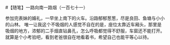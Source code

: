 #【随笔】一路向南一路烟（一百七十一）

参加完表妹的婚礼，一早坐上南下的火车。沿路郁郁葱葱，尽是良田、鱼塘与小小的山林。
唯一让我这个不吸烟的人感觉不自在的是，座位太靠近车厢头，那里是吸烟的地方，浓郁的二手烟直钻鼻孔，怎么呼吸都觉得不舒服，车窗还不能打开。
就算是个小考验吧，看到老爸很自在地看着书，希望自己也能平等心以待。


